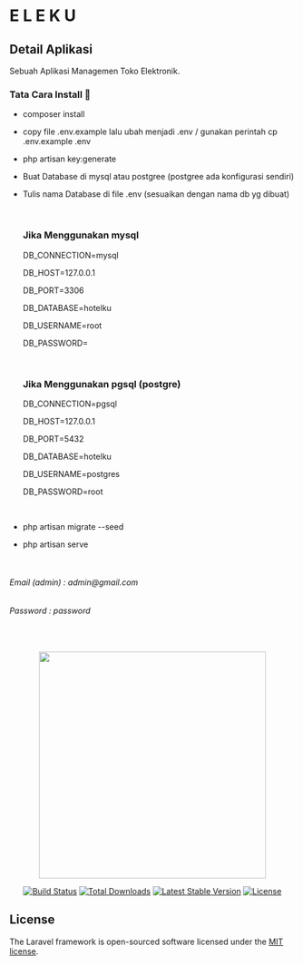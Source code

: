 <h1>E L E K U</h1>

## Detail Aplikasi

Sebuah Aplikasi Managemen Toko Elektronik.

<h3>Tata Cara Install 🌱</h3> 

- composer install
- copy file .env.example lalu ubah menjadi .env / gunakan perintah cp .env.example .env
- php artisan key:generate 
- Buat Database di mysql atau postgree (postgree ada konfigurasi sendiri)
- Tulis nama Database di file .env (sesuaikan dengan nama db yg dibuat)
    
    <br>
    
    <h3>Jika Menggunakan mysql</h3> 

    <p>DB_CONNECTION=mysql</p>
    <p>DB_HOST=127.0.0.1</p>
    <p>DB_PORT=3306</p>
    <p>DB_DATABASE=hotelku</p>
    <p>DB_USERNAME=root</p>
    <p>DB_PASSWORD=</p>
    
    <br>
    
    <h3>Jika Menggunakan pgsql (postgre)</h3> 

    <p>DB_CONNECTION=pgsql</p>
    <p>DB_HOST=127.0.0.1</p>
    <p>DB_PORT=5432</p>
    <p>DB_DATABASE=hotelku</p>
    <p>DB_USERNAME=postgres</p>
    <p>DB_PASSWORD=root</p>
    
    <br>

- php artisan migrate --seed
- php artisan serve

    <br>
    

<h6 class="text-gray">Email (admin) : admin@gmail.com</h6>
<h6 class="text-gray">Password	    : password</h6>

 <br>


<p align="center"><a href="https://laravel.com" target="_blank"><img src="https://raw.githubusercontent.com/laravel/art/master/logo-lockup/5%20SVG/2%20CMYK/1%20Full%20Color/laravel-logolockup-cmyk-red.svg" width="400"></a></p>

<p align="center">
<a href="https://travis-ci.org/laravel/framework"><img src="https://travis-ci.org/laravel/framework.svg" alt="Build Status"></a>
<a href="https://packagist.org/packages/laravel/framework"><img src="https://img.shields.io/packagist/dt/laravel/framework" alt="Total Downloads"></a>
<a href="https://packagist.org/packages/laravel/framework"><img src="https://img.shields.io/packagist/v/laravel/framework" alt="Latest Stable Version"></a>
<a href="https://packagist.org/packages/laravel/framework"><img src="https://img.shields.io/packagist/l/laravel/framework" alt="License"></a>
</p>

## License

The Laravel framework is open-sourced software licensed under the [MIT license](https://opensource.org/licenses/MIT).
